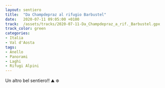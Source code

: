 ```yaml
---
layout: sentiero
title:  "Da Champdepraz al rifugio Barbustel"
date:   2020-07-11 09:05:00 +0100
track:  /assets/tracks/2020-07-11-Da_Champdepraz_a_rif._Barbustel.gpx
track_color: green
categories:
- Italia
- Val d'Aosta
tags:
- Anello
- Panorami
- Laghi
- Rifugi Alpini
---
```


Un altro bel sentiero!! :mountain: :snowflake:
